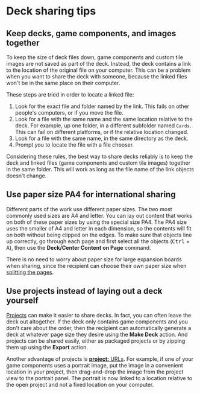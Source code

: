 # Deck sharing tips

## Keep decks, game components, and images together

To keep the size of deck files down, game components and custom tile images are not saved as part of the deck. Instead, the deck contains a link to the location of the original file on your computer. This can be a problem when you want to share the deck with someone, because the linked files won't be in the same place on their computer.

These steps are tried in order to locate a linked file:

1. Look for the exact file and folder named by the link. This fails on other people's computers, or if you move the file.
2. Look for a file with the same name and the same location relative to the deck. For example, up one folder, in a different subfolder named `Cards`. This can fail on different platforms, or if the relative location changed.
3. Look for a file with the same name, in the same directory as the deck.
4. Prompt you to locate the file with a file chooser.

Considering these rules, the best way to share decks reliably is to keep the deck and linked files (game components and custom tile images) together in the same folder. This will work as long as the file name of the link objects doesn't change.

## Use paper size PA4 for international sharing

Different parts of the work use different paper sizes. The two most commonly used sizes are A4 and letter. You can lay out content that works on both of these paper sizes by using the special size PA4. The PA4 size uses the smaller of A4 and letter in each dimension, so the contents will fit on both without being clipped on the edges. To make sure that objects line up correctly, go through each page and first select all the objects (<kbd>Ctrl</kbd> + <kbd>A</kbd>), then use the **Deck/Center Content on Page** command.

There is no need to worry about paper size for large expansion boards when sharing, since the recipient can choose their own paper size when [splitting the pages](um-deck-page-split.md).

## Use projects instead of laying out a deck yourself

[Projects](um-projects.md) can make it easier to share decks. In fact, you can often leave the deck out altogether. If the deck only contains game components and you don't care about the order, then the recipient can automatically generate a deck at whatever page size they desire using the **Make Deck** action. And projects can be shared easily, either as packaged projects or by zipping them up using the **Export** action.

Another advantage of projects is [**project:** URLs](dm-special-urls.md). For example, if one of your game components uses a portrait image, put the image in a convenient location in your project, then drag-and-drop the image from the project view to the portrait panel. The portrait is now linked to a location relative to the open project and not a fixed location on your computer.